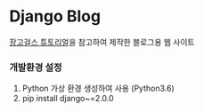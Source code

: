 # Django Blog
[장고걸스 튜토리얼](https://tutorial.djangogirls.org/ko/)을 참고하여 제작한 블로그용 웹 사이트

### 개발환경 설정
1. Python 가상 환경 생성하여 사용 (Python3.6)
2. pip install django~=2.0.0
